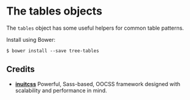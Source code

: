 # The tables objects

The `tables` object has  some useful helpers for common table patterns.

Install using Bower:

    $ bower install --save tree-tables

## Credits

* **[inuitcss](https://github.com/inuitcss)** Powerful, Sass-based, OOCSS
framework designed with scalability and performance in mind.


